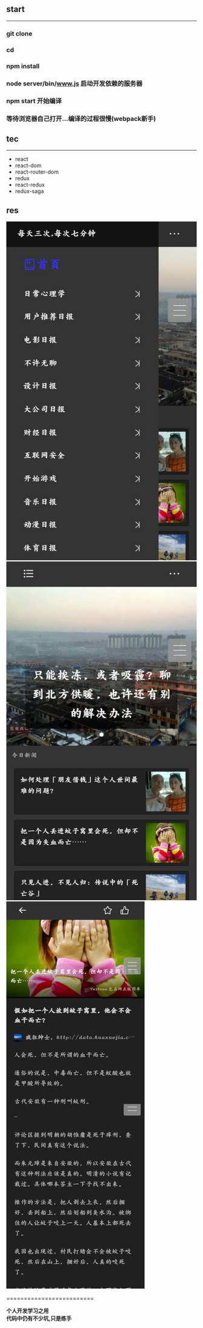 ## start
---

### git clone 
### cd <file>
### npm install
### node server/bin/www.js 启动开发依赖的服务器
### npm start 开始编译
### 等待浏览器自己打开...编译的过程很慢(webpack新手)


## tec
-------------

- react        
- react-dom     
- react-router-dom     
- redux    
- react-redux     
- redux-saga     


## res

![首页](images/1.jpg)
![主题](images/2.jpg)
![文章](images/3.png)

=========================

**个人开发学习之用**    
**代码中仍有不少坑,只是练手**